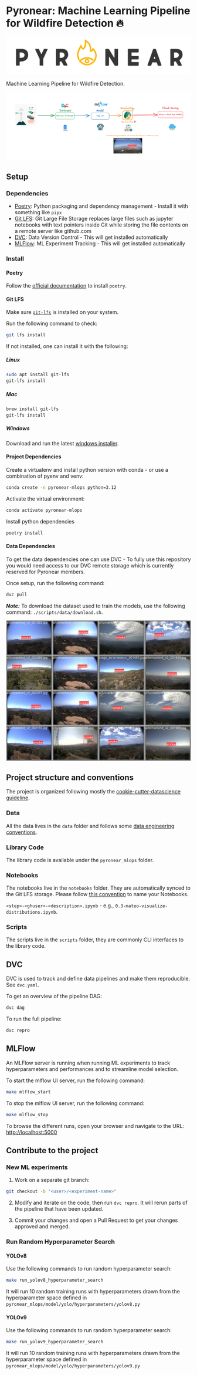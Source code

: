 # Pyronear: Machine Learning Pipeline for Wildfire Detection 🔥

![Pyronear Logo](./docs/assets/images/pyronear_logo.png)

Machine Learning Pipeline for Wildfire Detection.

![Pipeline Overview](./docs/assets/images/pipeline.png)

## Setup

### Dependencies

- [Poetry](https://python-poetry.org/): Python packaging and dependency
management - Install it with something like `pipx`
- [Git LFS](https://git-lfs.com/): Git Large File Storage replaces large
files such as jupyter notebooks with text pointers inside Git while
storing the file contents on a remote server like github.com
- [DVC](https://dvc.org/): Data Version Control  - This will get
installed automatically
- [MLFlow](https://mlflow.org/): ML Experiment Tracking - This will get
installed automatically

### Install

#### Poetry

Follow the [official documentation](https://python-poetry.org/docs/) to install `poetry`.

#### Git LFS

Make sure [`git-lfs`](https://git-lfs.com/) is installed on your system.

Run the following command to check:

```sh
git lfs install
```

If not installed, one can install it with the following:

##### Linux

```sh
sudo apt install git-lfs
git-lfs install
```

##### Mac

```sh
brew install git-lfs
git-lfs install
```

##### Windows

Download and run the latest [windows installer](https://github.com/git-lfs/git-lfs/releases).

#### Project Dependencies

Create a virtualenv and install python version with conda - or use a
combination of pyenv and venv:

```sh
conda create -n pyronear-mlops python=3.12
```

Activate the virtual environment:

```sh
conda activate pyronear-mlops
```

Install python dependencies

```sh
poetry install
```

#### Data Dependencies

To get the data dependencies one can use DVC - To fully use this
repository you would need access to our DVC remote storage which is
currently reserved for Pyronear members.

Once setup, run the following command:

```sh
dvc pull
```

___Note:___ To download the dataset used to train the models, use the
following command: `./scripts/data/download.sh`.

![Random batch sample from the dataset](./docs/assets/images/batch.jpg)

## Project structure and conventions

The project is organized following mostly the [cookie-cutter-datascience
guideline](https://drivendata.github.io/cookiecutter-data-science/#directory-structure).

### Data

All the data lives in the `data` folder and follows some [data engineering
conventions](https://docs.kedro.org/en/stable/faq/faq.html#what-is-data-engineering-convention).

### Library Code

The library code is available under the `pyronear_mlops` folder.

### Notebooks

The notebooks live in the `notebooks` folder. They are automatically synced to the Git LFS storage.
Please follow [this
convention](https://drivendata.github.io/cookiecutter-data-science/#notebooks-are-for-exploration-and-communication)
to name your Notebooks.

`<step>-<ghuser>-<description>.ipynb` - e.g., `0.3-mateo-visualize-distributions.ipynb`.

### Scripts

The scripts live in the `scripts` folder, they are
commonly CLI interfaces to the library
code.

## DVC

DVC is used to track and define data pipelines and make them
reproducible. See `dvc.yaml`.

To get an overview of the pipeline DAG:

```sh
dvc dag
```

To run the full pipeline:

```sh
dvc repro
```

## MLFlow

An MLFlow server is running when running ML experiments to track
hyperparameters and performances and to streamline model
selection.

To start the mlflow UI server, run the following command:

```sh
make mlflow_start
```

To stop the mlflow UI server, run the following command:

```sh
make mlflow_stop
```

To browse the different runs, open your browser and navigate to the URL: [http://localhost:5000](http://localhost:5000)

## Contribute to the project

### New ML experiments

1. Work on a separate git branch:

```sh
git checkout -b "<user>/<experiment-name>"
```

2. Modify and iterate on the code, then run `dvc repro`. It will rerun
   parts of the pipeline that have been updated.

3. Commit your changes and open a Pull Request to get your changes
   approved and merged.

### Run Random Hyperparameter Search

#### YOLOv8

Use the following commands to run random hyperparameter search:

```sh
make run_yolov8_hyperparameter_search
```

It will run 10 random training runs with hyperparameters drawn from the hyperparameter space defined in `pyronear_mlops/model/yolo/hyperparameters/yolov8.py`

#### YOLOv9

Use the following commands to run random hyperparameter search:

```sh
make run_yolov9_hyperparameter_search
```

It will run 10 random training runs with hyperparameters drawn from the hyperparameter space defined in `pyronear_mlops/model/yolo/hyperparameters/yolov9.py`
